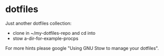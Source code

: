 dotfiles
========
Just another dotfiles collection:
- clone in ~/my-dotfiles-repo and cd into
- stow a-dir-for-example-procps

For more hints please google "Using GNU Stow to manage your dotfiles".
